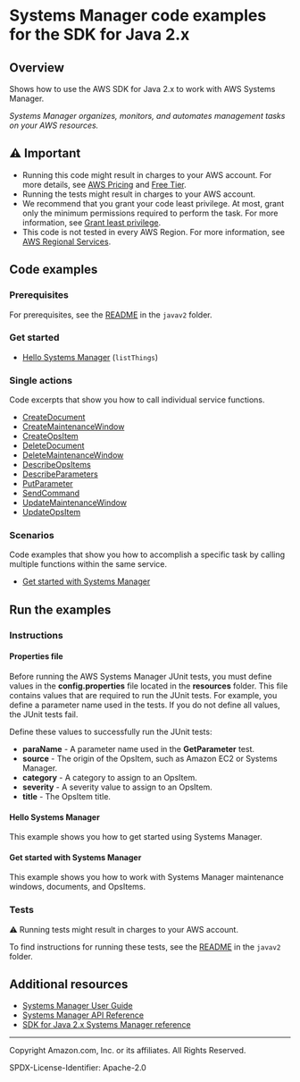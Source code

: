 # Systems Manager code examples for the SDK for Java 2.x

## Overview

Shows how to use the AWS SDK for Java 2.x to work with AWS Systems Manager.

<!--custom.overview.start-->
<!--custom.overview.end-->

_Systems Manager organizes, monitors, and automates management tasks on your AWS resources._

## ⚠ Important

* Running this code might result in charges to your AWS account. For more details, see [AWS Pricing](https://aws.amazon.com/pricing/) and [Free Tier](https://aws.amazon.com/free/).
* Running the tests might result in charges to your AWS account.
* We recommend that you grant your code least privilege. At most, grant only the minimum permissions required to perform the task. For more information, see [Grant least privilege](https://docs.aws.amazon.com/IAM/latest/UserGuide/best-practices.html#grant-least-privilege).
* This code is not tested in every AWS Region. For more information, see [AWS Regional Services](https://aws.amazon.com/about-aws/global-infrastructure/regional-product-services).

<!--custom.important.start-->
<!--custom.important.end-->

## Code examples

### Prerequisites

For prerequisites, see the [README](../../README.md#Prerequisites) in the `javav2` folder.


<!--custom.prerequisites.start-->
<!--custom.prerequisites.end-->

### Get started

- [Hello Systems Manager](src/main/java/com/example/ssm/HelloSSM.java#L6) (`listThings`)


### Single actions

Code excerpts that show you how to call individual service functions.

- [CreateDocument](src/main/java/com/example/scenario/SSMScenario.java#L475)
- [CreateMaintenanceWindow](src/main/java/com/example/scenario/SSMScenario.java#L429)
- [CreateOpsItem](src/main/java/com/example/scenario/SSMScenario.java#L227)
- [DeleteDocument](src/main/java/com/example/scenario/SSMScenario.java#L371)
- [DeleteMaintenanceWindow](src/main/java/com/example/scenario/SSMScenario.java#L389)
- [DescribeOpsItems](src/main/java/com/example/scenario/SSMScenario.java#L517)
- [DescribeParameters](src/main/java/com/example/ssm/GetParameter.java#L6)
- [PutParameter](src/main/java/com/example/ssm/PutParameter.java#L6)
- [SendCommand](src/main/java/com/example/scenario/SSMScenario.java#L311)
- [UpdateMaintenanceWindow](src/main/java/com/example/scenario/SSMScenario.java#L406)
- [UpdateOpsItem](src/main/java/com/example/scenario/SSMScenario.java#L275)

### Scenarios

Code examples that show you how to accomplish a specific task by calling multiple
functions within the same service.

- [Get started with Systems Manager](src/main/java/com/example/scenario/SSMScenario.java)


<!--custom.examples.start-->
<!--custom.examples.end-->

## Run the examples

### Instructions


<!--custom.instructions.start-->

#### Properties file

Before running the AWS Systems Manager JUnit tests, you must define values in the **config.properties** file located in the **resources** folder. This file contains values that are required to run the JUnit tests. For example, you define a parameter name used in the tests. If you do not define all values, the JUnit tests fail.

Define these values to successfully run the JUnit tests:

- **paraName** - A parameter name used in the **GetParameter** test.
- **source** - The origin of the OpsItem, such as Amazon EC2 or Systems Manager.
- **category** - A category to assign to an OpsItem.
- **severity** - A severity value to assign to an OpsItem.
- **title** - The OpsItem title.

<!--custom.instructions.end-->

#### Hello Systems Manager

This example shows you how to get started using Systems Manager.



#### Get started with Systems Manager

This example shows you how to work with Systems Manager maintenance windows, documents, and OpsItems.


<!--custom.scenario_prereqs.ssm_Scenario.start-->
<!--custom.scenario_prereqs.ssm_Scenario.end-->


<!--custom.scenarios.ssm_Scenario.start-->
<!--custom.scenarios.ssm_Scenario.end-->

### Tests

⚠ Running tests might result in charges to your AWS account.


To find instructions for running these tests, see the [README](../../README.md#Tests)
in the `javav2` folder.



<!--custom.tests.start-->
<!--custom.tests.end-->

## Additional resources

- [Systems Manager User Guide](https://docs.aws.amazon.com/systems-manager/latest/userguide/what-is-systems-manager.html)
- [Systems Manager API Reference](https://docs.aws.amazon.com/systems-manager/latest/APIReference/Welcome.html)
- [SDK for Java 2.x Systems Manager reference](https://sdk.amazonaws.com/java/api/latest/software/amazon/awssdk/services/ssm/package-summary.html)

<!--custom.resources.start-->
<!--custom.resources.end-->

---

Copyright Amazon.com, Inc. or its affiliates. All Rights Reserved.

SPDX-License-Identifier: Apache-2.0